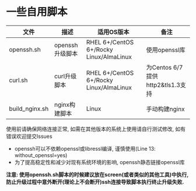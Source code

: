 一些自用脚本
===========================

|文件|描述|适用OS版本|备注|
|---|---|---|---|
|openssh.sh|openssh升级脚本|RHEL 6+/CentOS 6+/Rocky Linux/AlmaLinux|使用openssl库
|curl.sh|curl升级脚本|RHEL 6+/CentOS 6+/Rocky Linux/AlmaLinux|为Centos 6/7提供http2&tls1.3支持
|build_nginx.sh|nginx构建脚本|Linux|手动构建nginx

使用前请确保网络连接正常, 如需在其他版本的系统上使用请自行测试修改, 如有错误欢迎提交Issues

* openssh可以不依赖openssl或libressl编译, 谨慎使用(Line 13: without_openssl=yes)
* 为了提高稳定性和减少对现有系统环境的影响, openssh静态链接openssl库

**注意: 使用openssh.sh脚本的时候建议放在screen(或者类似的其他工具)中执行, 防止升级过程中意外断开(理论上不会断开)ssh连接导致脚本执行终止升级失败.**
